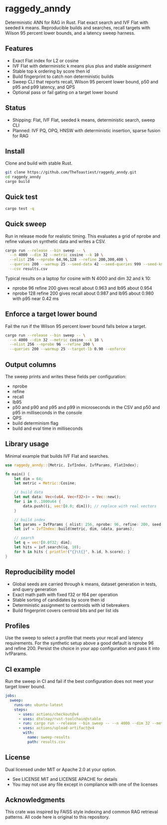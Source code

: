 # raggedy\_anndy

Deterministic ANN for RAG in Rust. Flat exact search and IVF Flat with seeded k means. Reproducible builds and searches, recall targets with Wilson 95 percent lower bounds, and a latency sweep harness.

## Features

* Exact Flat index for L2 or cosine
* IVF Flat with deterministic k means plus plus and stable assignment
* Stable top k ordering by score then id
* Build fingerprint to catch non deterministic builds
* Sweep CLI that reports recall, Wilson 95 percent lower bound, p50 and p95 and p99 latency, and QPS
* Optional pass or fail gating on a target lower bound

## Status

* Shipping: Flat, IVF Flat, seeded k means, deterministic search, sweep CLI
* Planned: IVF PQ, OPQ, HNSW with deterministic insertion, sparse fusion for RAG

## Install

Clone and build with stable Rust.

```bash
git clone https://github.com/TheToastiest/raggedy_anndy.git
cd raggedy_anndy
cargo build
```

## Quick test

```bash
cargo test -q
```

## Quick sweep

Run in release mode for realistic timing. This evaluates a grid of nprobe and refine values on synthetic data and writes a CSV.

```bash
cargo run --release --bin sweep -- \
  --n 4000 --dim 32 --metric cosine --k 10 \
  --nlist 256 --nprobe 64,96,128 --refine 200,300,400 \
  --queries 200 --warmup 25 --seed-data 42 --seed-queries 999 --seed-kmeans 7 \
  --csv results.csv
```

Typical results on a laptop for cosine with N 4000 and dim 32 and k 10:

* nprobe 96 refine 200 gives recall about 0.963 and lb95 about 0.954
* nprobe 128 refine 200 gives recall about 0.987 and lb95 about 0.980 with p95 near 0.42 ms

## Enforce a target lower bound

Fail the run if the Wilson 95 percent lower bound falls below a target.

```bash
cargo run --release --bin sweep -- \
  --n 4000 --dim 32 --metric cosine --k 10 \
  --nlist 256 --nprobe 96 --refine 200 \
  --queries 200 --warmup 25 --target-lb 0.90 --enforce
```

## Output columns

The sweep prints and writes these fields per configuration:

* nprobe
* refine
* recall
* lb95
* p50 and p90 and p95 and p99 in microseconds in the CSV and p50 and p95 in milliseconds in the console
* QPS
* build determinism flag
* build and eval time in milliseconds

## Library usage

Minimal example that builds IVF Flat and searches.

```rust
use raggedy_anndy::{Metric, IvfIndex, IvfParams, FlatIndex};

fn main() {
    let dim = 64;
    let metric = Metric::Cosine;

    // build data
    let mut data: Vec<(u64, Vec<f32>)> = Vec::new();
    for i in 0..1000u64 {
        data.push((i, vec![0.0; dim])); // replace with real vectors
    }

    // build index
    let params = IvfParams { nlist: 256, nprobe: 96, refine: 200, seed: 7 };
    let ivf = IvfIndex::build(metric, dim, &data, params);

    // search
    let q = vec![0.0f32; dim];
    let hits = ivf.search(&q, 10);
    for h in hits { println!("{}\t{}", h.id, h.score); }
}
```

## Reproducibility model

* Global seeds are carried through k means, dataset generation in tests, and query generation
* Exact math path with fixed f32 or f64 per operation
* Stable sorting of candidates by score then id
* Deterministic assignment to centroids with id tiebreakers
* Build fingerprint covers centroid bits and per list ids

## Profiles

Use the sweep to select a profile that meets your recall and latency requirements. For the synthetic setup above a good default is nprobe 96 and refine 200. Persist the choice in your app configuration and pass it into IvfParams.

## CI example

Run the sweep in CI and fail if the best configuration does not meet your target lower bound.

```yaml
jobs:
  sweep:
    runs-on: ubuntu-latest
    steps:
      - uses: actions/checkout@v4
      - uses: dtolnay/rust-toolchain@stable
      - run: cargo run --release --bin sweep -- --n 4000 --dim 32 --metric cosine --k 10 --nlist 256 --nprobe 96 --refine 200 --queries 200 --warmup 25 --target-lb 0.90 --enforce --csv results.csv
      - uses: actions/upload-artifact@v4
        with:
          name: sweep-results
          path: results.csv
```

## License

Dual licensed under MIT or Apache 2.0 at your option.

* See LICENSE MIT and LICENSE APACHE for details
* You may not use any file except in compliance with one of the licenses

## Acknowledgments

This crate was inspired by FAISS style indexing and common RAG retrieval patterns. All code here is original to this repository.
